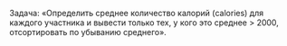 Задача: «Определить среднее количество калорий (calories) для каждого участника и вывести только тех, у кого это среднее > 2000, отсортировать по убыванию среднего».
